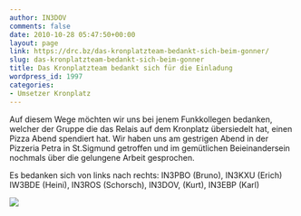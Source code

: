 ```yaml
---
author: IN3DOV
comments: false
date: 2010-10-28 05:47:50+00:00
layout: page
link: https://drc.bz/das-kronplatzteam-bedankt-sich-beim-gonner/
slug: das-kronplatzteam-bedankt-sich-beim-gonner
title: Das Kronplatzteam bedankt sich für die Einladung
wordpress_id: 1997
categories:
- Umsetzer Kronplatz
---
```


Auf diesem Wege möchten wir uns bei jenem Funkkollegen bedanken, welcher der Gruppe die das Relais auf dem Kronplatz übersiedelt hat, einen Pizza Abend spendiert hat. Wir haben uns am gestrigen Abend in der Pizzeria Petra in St.Sigmund getroffen und im gemütlichen Beieinandersein nochmals über die gelungene Arbeit gesprochen.

Es bedanken sich von links nach rechts: IN3PBO (Bruno), IN3KXU (Erich) IW3BDE (Heini), IN3ROS (Schorsch), IN3DOV, (Kurt), IN3EBP (Karl)

[![](https://drc.bz/wp-content/uploads/2010/10/pizza-essen-300x225.jpg)](https://drc.bz/wp-content/uploads/2010/10/pizza-essen.jpg)
